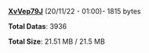 [**XvVep79J**](/data/XvVep79J.txt) (20/11/22 - 01:00)- 1815 bytes

**Total Datas**: 3936

**Total Size**: 21.51 MB / 21.5 MB